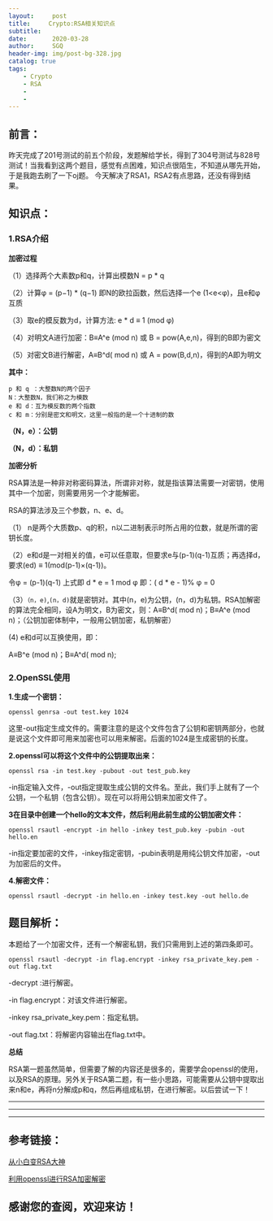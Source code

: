```yaml
---
layout:     post
title:     Crypto:RSA相关知识点
subtitle:   
date:       2020-03-28
author:     SGQ
header-img: img/post-bg-328.jpg
catalog: true
tags:
    - Crypto
    - RSA
    - 
    - 
---
```



## 前言：
    
昨天完成了201号测试的前五个阶段，发题解给学长，得到了304号测试与828号测试！当我看到这两个题目，感觉有点困难，知识点很陌生，不知道从哪先开始，于是我跑去刷了一下oj题。
今天解决了RSA1，RSA2有点思路，还没有得到结果。

## 知识点：

### 1.RSA介绍

**加密过程**

（1）选择两个大素数p和q，计算出模数N = p * q

（2）计算φ = (p−1) * (q−1) 即N的欧拉函数，然后选择一个e (1<e<φ)，且e和φ互质

（3）取e的模反数为d，计算方法: e * d ≡ 1 (mod φ)

（4）对明文A进行加密：B≡A^e (mod n) 或 B = pow(A,e,n)，得到的B即为密文

（5）对密文B进行解密，A≡B^d( mod n) 或 A = pow(B,d,n)，得到的A即为明文

**其中：**

    p 和 q ：大整数N的两个因子
    N：大整数N，我们称之为模数
    e 和 d：互为模反数的两个指数
    c 和 m：分别是密文和明文，这里一般指的是一个十进制的数

**（N，e）：公钥**

**（N，d）：私钥**

**加密分析**

RSA算法是一种非对称密码算法，所谓非对称，就是指该算法需要一对密钥，使用其中一个加密，则需要用另一个才能解密。

RSA的算法涉及三个参数，n、e、d。

（1） n是两个大质数p、q的积，n以二进制表示时所占用的位数，就是所谓的密钥长度。

（2）e和d是一对相关的值，e可以任意取，但要求e与(p-1)(q-1)互质；再选择d，要求(ed) ≡ 1(mod(p-1)×(q-1))。

令φ = (p-1)(q-1) 上式即 d * e = 1 mod φ 即：( d * e - 1)% φ = 0

（3）`（n，e)`,`(n，d)`就是密钥对。其中(n，e)为公钥，(n，d)为私钥。RSA加解密的算法完全相同，设A为明文，B为密文，则：A≡B^d( mod n)；B≡A^e (mod n)；（公钥加密体制中，一般用公钥加密，私钥解密）

(4) e和d可以互换使用，即：

A≡B^e (mod n)；B≡A^d( mod n);

### 2.OpenSSL使用

**1.生成一个密钥：**

`openssl genrsa -out test.key 1024`

这里-out指定生成文件的。需要注意的是这个文件包含了公钥和密钥两部分，也就是说这个文件即可用来加密也可以用来解密。后面的1024是生成密钥的长度。

**2.openssl可以将这个文件中的公钥提取出来：**

`openssl rsa -in test.key -pubout -out test_pub.key`

-in指定输入文件，-out指定提取生成公钥的文件名。至此，我们手上就有了一个公钥，一个私钥（包含公钥）。现在可以将用公钥来加密文件了。

**3在目录中创建一个hello的文本文件，然后利用此前生成的公钥加密文件：**

`openssl rsautl -encrypt -in hello -inkey test_pub.key -pubin -out hello.en `

-in指定要加密的文件，-inkey指定密钥，-pubin表明是用纯公钥文件加密，-out为加密后的文件。

**4.解密文件：**

`openssl rsautl -decrypt -in hello.en -inkey test.key -out hello.de`


## 题目解析：

本题给了一个加密文件，还有一个解密私钥，我们只需用到上述的第四条即可。

`openssl rsautl -decrypt -in flag.encrypt -inkey rsa_private_key.pem -out flag.txt`

-decrypt :进行解密。

-in flag.encrypt：对该文件进行解密。

-inkey rsa_private_key.pem：指定私钥。

-out flag.txt：将解密内容输出在flag.txt中。

**总结**

RSA第一题虽然简单，但需要了解的内容还是很多的，需要学会openssl的使用，以及RSA的原理。另外关于RSA第二题，有一些小思路，可能需要从公钥中提取出来n和e，再将n分解成p和q，然后再组成私钥，在进行解密。以后尝试一下！






****
****
*****
## 参考链接：

[从小白变RSA大神](https://cloud.tencent.com/developer/article/1070314)


[利用openssl进行RSA加密解密](https://www.cnblogs.com/jukan/p/5526740.html)

## 感谢您的查阅，欢迎来访！